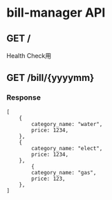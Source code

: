 # bill-manager API

## GET /
Health Check用

## GET /bill/{yyyymm}

### Response
```
[
    {
        category_name: "water",
        price: 1234,
    },
    {
        category_name: "elect",
        price: 1234,
    },
        {
        category_name: "gas",
        price: 123,
    },
]
```
